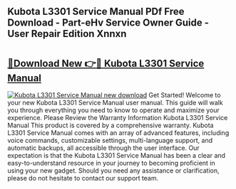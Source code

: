 ## Kubota L3301 Service Manual PDf Free Download - Part-eHv Service Owner Guide - User Repair Edition Xnnxn

# <h2><a href="http://bc90998.oget.top/?id=Kubota+L3301+Service+Manual">🔗Download New 👉🔴 Kubota L3301 Service Manual</a></h2>

[![Kubota L3301 Service Manual new download](https://i.imgur.com/5g1atiW.png)](http://bc90998.oget.top/?id=Kubota+L3301+Service+Manual)
Get Started! Welcome to your new Kubota L3301 Service Manual user manual. This guide will walk you through everything you need to know to operate and maximize your experience. Please Review the Warranty Information Kubota L3301 Service Manual This product is covered by a comprehensive warranty. Kubota L3301 Service Manual comes with an array of advanced features, including voice commands, customizable settings, multi-language support, and automatic backups, all accessible through the user interface. Our expectation is that the Kubota L3301 Service Manual has been a clear and easy-to-understand resource in your journey to becoming proficient in using your new gadget. Should you need any assistance or clarification, please do not hesitate to contact our support team.
